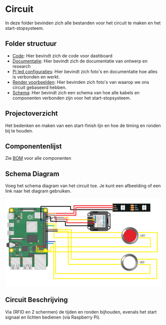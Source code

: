 # Circuit

In deze folder bevinden zich alle bestanden voor het circuit te maken en het start-stopsysteem.

## Folder structuur

- [Code](./code/README.md): Hier bevindt zich de code voor dashboard
- [Documentatie](./documentatie/README.md): Hier bevindt zich de documentatie van ontwerp en research
- [Pi led configuraties](./pi%20led%20configuraties/README.md): Hier bevindt zich foto's en documentatie hoe alles is verbonden en werkt.
- [Render voorbeelden](./render%20voorbeelden/): Hier bevinden zich foto's van waarop we ons circuit gebaseerd hebben.
- [Schema](./schema/): Hier bevindt zich een schema van hoe alle kabels en componenten verbonden zijn voor het start-stopsysteem.

## Projectoverzicht

Het bedenken en maken van een start-finish lijn en hoe de timing en ronden bij te houden.

## Componentenlijst

Zie [BOM](../Documentatie/README.md) voor alle componenten

## Schema Diagram

Voeg het schema diagram van het circuit toe. Je kunt een afbeelding of een link naar het diagram gebruiken.

![Schema Diagram](./schema/aansluitschema_circuit.png)

## Circuit Beschrijving

Via (RFID en 2 schermen) de tijden en ronden bijhouden, evenals het start signaal en lichten bedienen (via Raspberry Pi).
